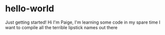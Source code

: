 # hello-world
Just getting started!
Hi I'm Paige, I'm learning some code in my spare time
I want to compile all the terrible lipstick names out there
